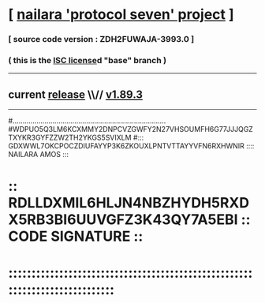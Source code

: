 
# [ [nailara 'protocol seven' project](http://nailara.network/) ]

### [ source code version : ZDH2FUWAJA-3993.0 ]

### ( this is the [ISC license](license)d "base" branch )
---
## current [release](https://github.com/nailara-technologies/protocol-7/releases) \\\\// [v1.89.3](https://github.com/nailara-technologies/protocol-7/releases/tag/v1.89.3)
---
#.............................................................................
#WDPUO5Q3LM6KCXMMY2DNPCVZGWFY2N27VHSOUMFH6G77JJJQGZTXYKR3GYFZZW2TH2YKGS5SVIXLM
#::: GDXWWL7OKCPOCZDIUFAYYP3K6ZKOUXLPNTVTTAYYVFN6RXHWNIR :::: NAILARA AMOS :::
# :: RDLLDXMIL6HLJN4NBZHYDH5RXDX5RB3BI6UUVGFZ3K43QY7A5EBI :: CODE SIGNATURE ::
# ::::::::::::::::::::::::::::::::::::::::::::::::::::::::::::::::::::::::::::
